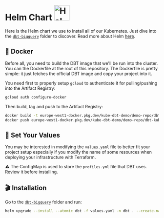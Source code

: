 # Helm Chart <img src="https://helm.sh/img/helm.svg" alt="Helm icon" width="50"/>

Here is the Helm chart we use to install all of our Kubernetes. Just dive into the [`dbt-bigquery`](./dbt-bigquery/) folder to discover.
Read more about Helm [here](https://helm.sh/docs/).

## :small_blue_diamond: Docker

Before all, you need to build the DBT image that we'll be run into the cluster. You can the Dockerfile at the root of this repository. The Dockerfile is pretty simple: it just fetches the official DBT image and copy your project into it.

You need first to properly setup `gcloud` to authenticate it for pulling/pushing into the Artifact Registry:
```bash
gcloud auth configure-docker 
```

Then build, tag and push to the Artifact Registry:
```bash
docker build -t europe-west1-docker.pkg.dev/kube-dbt-demo/demo-repo/dbt-kube-demo:latest .
docker push europe-west1-docker.pkg.dev/kube-dbt-demo/demo-repo/dbt-kube-demo:latest 
```

## :round_pushpin: Set Your Values

You may be interested in modifying the `values.yaml` file to better fit your project setup especially if you modify the name of some resources when deploying your infrastructure with Terraform.

:warning: The ConfigMap is used to store the `profiles.yml` file that DBT uses. Review it before installing. 

## :clapper: Installation

Go to the [`dbt-bigquery`](./dbt-bigquery/) folder and run:
```bash
helm upgrade --install --atomic dbt -f values.yaml -n dbt . --create-namespace
```
